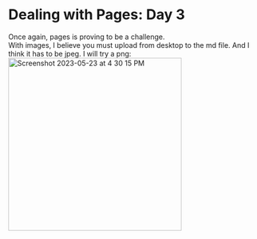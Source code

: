 # Dealing with Pages: Day 3
Once again, pages is proving to be a challenge.  
With images, I believe you must upload from desktop to the md file. And I think it has to be jpeg. I will try a png:
<img width="347" alt="Screenshot 2023-05-23 at 4 30 15 PM" src="https://github.com/john89521/john89521.github.io/assets/13544800/83828952-f0b7-4d54-a08d-71af55eb2951">
